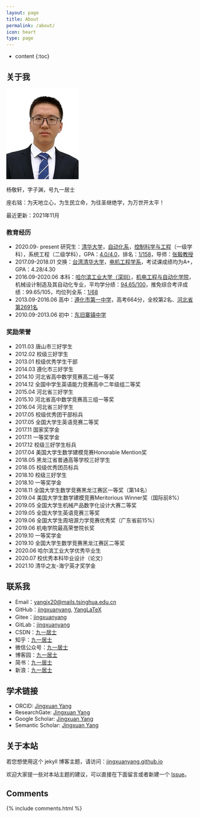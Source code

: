 ```yaml
---
layout: page
title: About
permalink: /about/
icon: heart
type: page
---
```


* content
{:toc}

## 关于我

![biography](../figures/bio.jpg)

杨敬轩，字子渊，号九一居士

座右铭：为天地立心，为生民立命，为往圣继绝学，为万世开太平！

最近更新：2021年11月

### 教育经历
* 2020.09- present 研究生：[清华大学](https://www.tsinghua.edu.cn/)，[自动化系](https://www.au.tsinghua.edu.cn/index.htm)，[控制科学与工程](https://www.au.tsinghua.edu.cn/info/1033/1035.htm)（一级学科），系统工程（二级学科），GPA：[4.0/4.0](http://www.jingxuanyang.com/file_upload/transcript.pdf)，排名：[1/158](http://www.jingxuanyang.com/file_upload/ranking-certification.pdf)，导师：[张毅教授](https://www.au.tsinghua.edu.cn/info/1110/1574.htm)
* 2017.09-2018.01 交换：[台湾清华大学](https://www.nthu.edu.tw/)，[电机工程学系](http://web.ee.nthu.edu.tw/)，考试课成绩均为A+，GPA：4.28/4.30
* 2016.09-2020.06 本科：[哈尔滨工业大学（深圳）](https://www.hitsz.edu.cn/index.html)，[机电工程与自动化学院](http://smea.hitsz.edu.cn/)，机械设计制造及其自动化专业，平均学分绩：[94.65/100](http://www.jingxuanyang.com/file_upload/ranking-certification-bachelor.pdf)，推免综合考评成绩：99.65/105，均位列全系：[1/68](http://www.jingxuanyang.com/file_upload/ranking-certification-bachelor.pdf)
* 2013.09-2016.06 高中：[遵化市第一中学](https://baike.baidu.com/item/%E9%81%B5%E5%8C%96%E5%B8%82%E7%AC%AC%E4%B8%80%E4%B8%AD%E5%AD%A6)，高考664分，全校第2名、[河北省第2691名](http://file.hebeea.edu.cn/files/2016/06/20160623095712856.pdf)
* 2010.09-2013.06 初中：[东旧寨镇中学](https://baike.baidu.com/item/%E9%81%B5%E5%8C%96%E5%B8%82%E4%B8%9C%E6%97%A7%E5%AF%A8%E4%B8%AD%E5%AD%A6/4754334?fr=aladdin)

### 奖励荣誉
* 2011.03 唐山市三好学生
* 2012.02 校级三好学生
* 2013.01 校级优秀学生干部
* 2014.03 遵化市三好学生
* 2014.10 河北省高中数学竞赛高二组一等奖
* 2014.12 全国中学生英语能力竞赛高中二年级组二等奖
* 2015.04 河北省三好学生
* 2015.10 河北省高中数学竞赛高三组一等奖
* 2016.04 河北省三好学生
* 2017.05 校级优秀团干部标兵
* 2017.05 全国大学生英语竞赛二等奖
* 2017.11 国家奖学金
* 2017.11 一等奖学金
* 2017.12 校级三好学生标兵
* 2017.04 美国大学生数学建模竞赛Honorable Mention奖
* 2018.05 黑龙江省普通高等学校三好学生
* 2018.05 校级优秀团员标兵
* 2018.10 校级三好学生
* 2018.10 一等奖学金
* 2018.11 全国大学生数学竞赛黑龙江赛区一等奖（第14名）
* 2019.04 美国大学生数学建模竞赛Meritorious Winner奖（国际前8%）
* 2019.05 全国大学生机械产品数字化设计大赛二等奖
* 2019.05 全国大学生英语竞赛三等奖
* 2019.06 全国大学生周培源力学竞赛优秀奖（广东省前15%）
* 2019.06 机电学院最高荣誉院长奖
* 2019.10 一等奖学金
* 2019.10 全国大学生数学竞赛黑龙江赛区二等奖
* 2020.06 哈尔滨工业大学优秀毕业生
* 2020.07 校优秀本科毕业设计（论文）
* 2021.10 清华之友-海宁英才奖学金

## 联系我

* Email：[yangjx20@mails.tsinghua.edu.cn](mailto:yangjx20@mails.tsinghua.edu.cn)
* GitHub：[jingxuanyang](https://github.com/jingxuanyang), [YangLaTeX](https://github.com/YangLaTeX)
* Gitee：[jingxuanyang](https://gitee.com/jingxuanyang)
* GitLab：[jingxuanyang](https://gitlab.com/jingxuanyang)
* CSDN：[九一居士](https://me.csdn.net/csdn_jacksonyoung)
* 知乎：[九一居士](https://www.zhihu.com/people/jingxuanyang)
* 微信公众号：[九一居士](http://mp.weixin.qq.com/mp/homepage?__biz=MzU5NzMzOTE5OQ==&hid=1&sn=175e47d89ad31c72d2a762f7c50c0ac2&scene=18#wechat_redirect)
* 博客园：[九一居士](https://www.cnblogs.com/yangjingxuan/)
* 简书：[九一居士](https://www.jianshu.com/u/268643305b4e)
* 新浪：[九一居士](http://blog.sina.com.cn/jxyangsgr)

## 学术链接

* ORCID: [Jingxuan Yang](https://orcid.org/0000-0001-9798-7347)
* ResearchGate: [Jingxuan Yang](https://www.researchgate.net/profile/Jingxuan-Yang-7)
* Google Scholar: [Jingxuan Yang](https://scholar.google.com/citations?user=I5BLLKQAAAAJ)
* Semantic Scholar: [Jingxuan Yang](https://www.semanticscholar.org/author/Jingxuan-Yang/2134844643)

## 关于本站

若您想使用这个 jekyll 博客主题，请访问：[jingxuanyang.github.io](https://github.com/jingxuanyang/jingxuanyang.github.io)

欢迎大家提一些对本站主题的建议，可以直接在下面留言或者新建一个 [Issue](https://github.com/jingxuanyang/jingxuanyang.github.io/issues)。

## Comments

{% include comments.html %}
